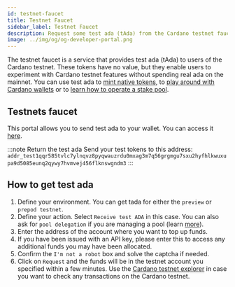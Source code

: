 ```yaml
---
id: testnet-faucet
title: Testnet Faucet
sidebar_label: Testnet Faucet
description: Request some test ada (tAda) from the Cardano testnet faucet.
image: ../img/og/og-developer-portal.png
--- 
```


The testnet faucet is a service that provides test ada (tAda) to users of the Cardano testnet. These tokens have no value, but they enable users to experiment with Cardano testnet features without spending real ada on the mainnet. You can use test ada to [mint native tokens](../native-tokens/minting), to [play around with Cardano wallets](creating-wallet-faucet) or to [learn how to operate a stake pool](../operate-a-stake-pool/).

## Testnets faucet

This portal allows you to send test ada to your wallet. You can access it [here](https://docs.cardano.org/cardano-testnet/tools/faucet).

:::note Return the test ada
Send your test tokens to this address: `addr_test1qqr585tvlc7ylnqvz8pyqwauzrdu0mxag3m7q56grgmgu7sxu2hyfhlkwuxupa9d5085eunq2qywy7hvmvej456flknswgndm3`
:::

## How to get test ada 
1. Define your environment. You can get tada for either the `preview` or `prepod testnet`.
2. Define your action. Select `Receive test ADA` in this case. You can also ask for `pool delegation` if you are managing a pool (learn [more](https://developers.cardano.org/docs/operate-a-stake-pool/)).
3. Enter the address of the account where you want to top up funds.
4. If you have been issued with an API key, please enter this to access any additional funds you may have been allocated.
5. Confirm the `I'm not a robot` box and solve the captcha if needed.
6. Click on `Request` and the funds will be in the testnet account you specified within a few minutes. Use the [Cardano testnet explorer](https://explorer.cardano-testnet.iohkdev.io/) in case you want to check any transactions on the Cardano testnet.

<!-- Commented iframe, but please feel free to test the w x h to fit it to the browser -->
<!-- <div id="faucetcontainer">
<iframe name="iframe" height="500" width="150%" src="https://testnets.cardano.org/en/testnets/cardano/tools/faucet/" class="faucet"></iframe>
</div> -->




